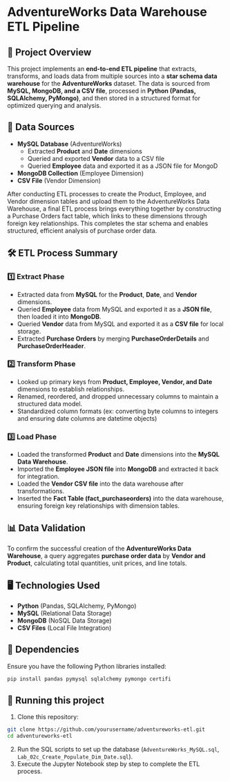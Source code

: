 # AdventureWorks Data Warehouse ETL Pipeline 

## 📌 Project Overview  
This project implements an **end-to-end ETL pipeline** that extracts, transforms, and loads data from multiple sources into a **star schema data warehouse** for the **AdventureWorks** dataset. The data is sourced from **MySQL, MongoDB, and a CSV file**, processed in **Python (Pandas, SQLAlchemy, PyMongo)**, and then stored in a structured format for optimized querying and analysis.

## 📂 Data Sources  
- **MySQL Database** (AdventureWorks)  
  - Extracted **Product** and **Date** dimensions  
  - Queried and exported **Vendor** data to a CSV file  
  - Queried **Employee** data and exported it as a JSON file for MongoD
- **MongoDB Collection** (Employee Dimension)  
- **CSV File** (Vendor Dimension)  

After conducting ETL processes to create the Product, Employee, and Vendor dimension tables and upload them to the AdventureWorks
Data Warehouse, a final ETL process brings everything together by constructing a Purchase Orders fact table, which links to these dimensions through foreign key relationships. This completes the star schema and enables structured, efficient analysis of purchase order data.

## 🛠️ ETL Process Summary

### **1️⃣ Extract Phase**
- Extracted data from **MySQL** for the **Product**, **Date**, and **Vendor** dimensions.  
- Queried **Employee** data from MySQL and exported it as a **JSON file**, then loaded it into **MongoDB**.  
- Queried **Vendor** data from MySQL and exported it as a **CSV file** for local storage.  
- Extracted **Purchase Orders** by merging **PurchaseOrderDetails** and **PurchaseOrderHeader**.

### **2️⃣ Transform Phase**
- Looked up primary keys from **Product, Employee, Vendor, and Date** dimensions to establish relationships.  
- Renamed, reordered, and dropped unnecessary columns to maintain a structured data model.  
- Standardized column formats (ex: converting byte columns to integers and ensuring date columns are datetime objects)  

### **3️⃣ Load Phase**
- Loaded the transformed **Product** and **Date** dimensions into the **MySQL Data Warehouse**.  
- Imported the **Employee JSON file** into **MongoDB** and extracted it back for integration.  
- Loaded the **Vendor CSV file** into the data warehouse after transformations.  
- Inserted the **Fact Table (fact_purchaseorders)** into the data warehouse, ensuring foreign key relationships with dimension tables.

## 📊 Data Validation  
To confirm the successful creation of the **AdventureWorks Data Warehouse**, a query aggregates **purchase order data** by **Vendor and Product**, calculating total quantities, unit prices, and line totals. 

## 🖥️ Technologies Used  
- **Python** (Pandas, SQLAlchemy, PyMongo)  
- **MySQL** (Relational Data Storage)  
- **MongoDB** (NoSQL Data Storage)  
- **CSV Files** (Local File Integration) 

## 📎 Dependencies  
Ensure you have the following Python libraries installed:  

```bash
pip install pandas pymysql sqlalchemy pymongo certifi
```
## 📌 Running this project 
1. Clone this repository:
```bash
git clone https://github.com/yourusername/adventureworks-etl.git
cd adventureworks-etl
```
2. Run the SQL scripts to set up the database (`AdventureWorks_MySQL.sql`, `Lab_02c_Create_Populate_Dim_Date.sql`).
3. Execute the Jupyter Notebook step by step to complete the ETL process.